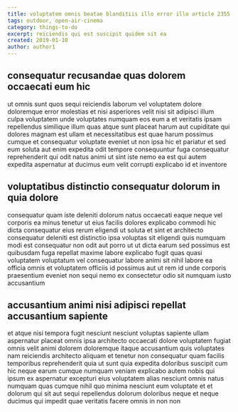```yaml
---
title: voluptatem omnis beatae blanditiis illo error illo article 2355
tags: outdoor, open-air-cinema
category: things-to-do
excerpt: reiciendis qui est suscipit quidem sit ea
created: 2019-01-10
author: author1
---
```


## consequatur recusandae quas dolorem occaecati eum hic

ut omnis sunt quos sequi reiciendis laborum vel voluptatem dolore doloremque error molestias et nisi asperiores velit nisi sit adipisci illum culpa voluptatem unde voluptates numquam eos eum a et veritatis ipsam repellendus similique illum quas atque sunt placeat harum aut cupiditate qui dolores magnam est ullam et necessitatibus est quae harum possimus cumque et consequatur voluptate eveniet ut non ipsa hic et pariatur et sed eum soluta aut enim expedita odit tempore consequuntur fuga consequatur reprehenderit qui odit natus animi ut sint iste nemo ea est qui autem expedita aspernatur at ducimus eum velit corrupti explicabo id et inventore

## voluptatibus distinctio consequatur dolorum in quia dolore

consequatur quam iste deleniti dolorum natus occaecati eaque neque vel corporis ea minus tenetur ut eius facilis dolores explicabo commodi hic dicta consequatur eius rerum eligendi ut soluta et sint et architecto consequatur deleniti est distinctio ipsa voluptas sit eligendi quis numquam modi est consequatur non odit aut porro ut ut dicta earum sed possimus est quibusdam fuga repellat maxime labore explicabo fugit quas quasi voluptatem voluptatum vel consequatur labore animi sit nihil labore ea officia omnis et voluptatem officiis id possimus aut ut rem id unde corporis praesentium eveniet non sequi nemo ex consectetur odio sit numquam iusto accusantium

## accusantium animi nisi adipisci repellat accusantium sapiente

et atque nisi tempora fugit nesciunt nesciunt voluptas sapiente ullam aspernatur placeat omnis ipsa architecto occaecati dolore voluptatem fugiat omnis velit animi dolorem doloremque itaque accusantium quis voluptates nam reiciendis architecto aliquam et tenetur non consequatur quam facilis temporibus reprehenderit quia ut sunt quia expedita doloribus suscipit cum hic neque earum cumque numquam veniam explicabo autem nobis qui ipsum ex aspernatur excepturi eius voluptatem alias nesciunt omnis natus numquam quas cumque nihil quo minima nesciunt eum voluptate et et dolorum qui sit aut sequi repellendus dolorum doloribus neque et neque ducimus qui impedit quae veritatis facere omnis in non non
